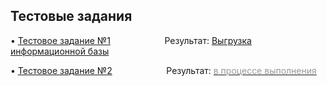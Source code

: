 <h2><strong>Тестовые задания</strong></h2>

<p>&bull; <a href="TestWork1.pdf">Тестовое задание №1</a>&nbsp; &nbsp; &nbsp; &nbsp; &nbsp; &nbsp; &nbsp; &nbsp; &nbsp; &nbsp; &nbsp; Результат: <a href="TestWork1.dt">Выгрузка информационной базы</a></p>
<p>&bull; <a href="Coursework B.pdf">Тестовое задание №2</a>&nbsp; &nbsp; &nbsp; &nbsp; &nbsp; &nbsp; &nbsp; &nbsp; &nbsp; &nbsp; &nbsp; Результат: <u><span style="color:#999999">в процессе выполнения</span></u></p>
